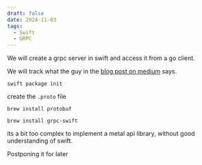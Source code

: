 ```yaml
---
draft: false 
date: 2024-11-03
tags:
  - Swift 
  - GRPC
---
```



We will create a grpc server in swift and access it from a go client.

<!-- more -->

We will track what the guy in the [blog post on medium](https://medium.com/@sergiocampama/tutorial-type-safe-apis-with-swift-grpc-dc4b0e4045ae) says.


``` 
swift package init
```

create the `.proto` file

```
brew install protobuf
```

```
brew install grpc-swift
```

its a bit too complex to implement a metal api library, without good understanding of swift.

Postponing it for later